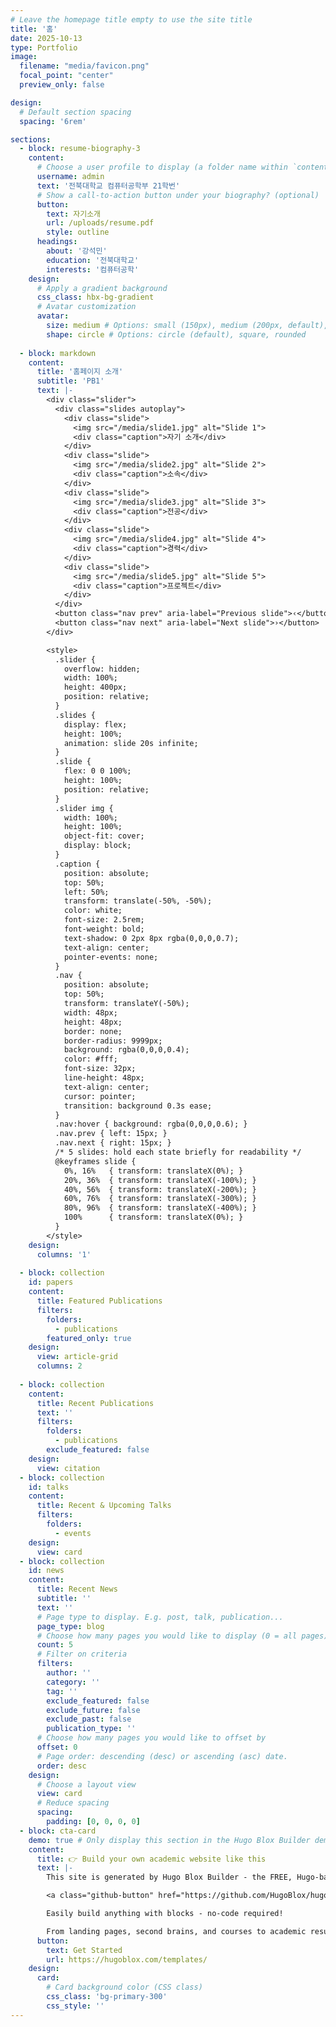 ```yaml
---
# Leave the homepage title empty to use the site title
title: '홈'
date: 2025-10-13
type: Portfolio
image:
  filename: "media/favicon.png"
  focal_point: "center"
  preview_only: false

design:
  # Default section spacing
  spacing: '6rem'

sections:
  - block: resume-biography-3
    content:
      # Choose a user profile to display (a folder name within `content/authors/`)
      username: admin
      text: '전북대학교 컴퓨터공학부 21학번'
      # Show a call-to-action button under your biography? (optional)
      button:
        text: 자기소개
        url: /uploads/resume.pdf
        style: outline
      headings:
        about: '강석민'
        education: '전북대학교'
        interests: '컴퓨터공학'
    design:
      # Apply a gradient background
      css_class: hbx-bg-gradient
      # Avatar customization
      avatar:
        size: medium # Options: small (150px), medium (200px, default), large (320px), xl (400px), xxl (500px)
        shape: circle # Options: circle (default), square, rounded
  
  - block: markdown
    content:
      title: '홈페이지 소개'
      subtitle: 'PB1'
      text: |-
        <div class="slider">
          <div class="slides autoplay">
            <div class="slide">
              <img src="/media/slide1.jpg" alt="Slide 1">
              <div class="caption">자기 소개</div>
            </div>
            <div class="slide">
              <img src="/media/slide2.jpg" alt="Slide 2">
              <div class="caption">소속</div>
            </div>
            <div class="slide">
              <img src="/media/slide3.jpg" alt="Slide 3">
              <div class="caption">전공</div>
            </div>
            <div class="slide">
              <img src="/media/slide4.jpg" alt="Slide 4">
              <div class="caption">경력</div>
            </div>
            <div class="slide">
              <img src="/media/slide5.jpg" alt="Slide 5">
              <div class="caption">프로젝트</div>
            </div>
          </div>
          <button class="nav prev" aria-label="Previous slide">‹</button>
          <button class="nav next" aria-label="Next slide">›</button>
        </div>

        <style>
          .slider {
            overflow: hidden;
            width: 100%;
            height: 400px;
            position: relative;
          }
          .slides {
            display: flex;
            height: 100%;
            animation: slide 20s infinite;
          }
          .slide {
            flex: 0 0 100%;
            height: 100%;
            position: relative;
          }
          .slider img {
            width: 100%;
            height: 100%;
            object-fit: cover;
            display: block;
          }
          .caption {
            position: absolute;
            top: 50%;
            left: 50%;
            transform: translate(-50%, -50%);
            color: white;
            font-size: 2.5rem;
            font-weight: bold;
            text-shadow: 0 2px 8px rgba(0,0,0,0.7);
            text-align: center;
            pointer-events: none;
          }
          .nav {
            position: absolute;
            top: 50%;
            transform: translateY(-50%);
            width: 48px;
            height: 48px;
            border: none;
            border-radius: 9999px;
            background: rgba(0,0,0,0.4);
            color: #fff;
            font-size: 32px;
            line-height: 48px;
            text-align: center;
            cursor: pointer;
            transition: background 0.3s ease;
          }
          .nav:hover { background: rgba(0,0,0,0.6); }
          .nav.prev { left: 15px; }
          .nav.next { right: 15px; }
          /* 5 slides: hold each state briefly for readability */
          @keyframes slide {
            0%, 16%   { transform: translateX(0%); }
            20%, 36%  { transform: translateX(-100%); }
            40%, 56%  { transform: translateX(-200%); }
            60%, 76%  { transform: translateX(-300%); }
            80%, 96%  { transform: translateX(-400%); }
            100%      { transform: translateX(0%); }
          }
        </style>
    design:
      columns: '1'
      
  - block: collection
    id: papers
    content:
      title: Featured Publications
      filters:
        folders:
          - publications
        featured_only: true
    design:
      view: article-grid
      columns: 2
      
  - block: collection
    content:
      title: Recent Publications
      text: ''
      filters:
        folders:
          - publications
        exclude_featured: false
    design:
      view: citation
  - block: collection
    id: talks
    content:
      title: Recent & Upcoming Talks
      filters:
        folders:
          - events
    design:
      view: card
  - block: collection
    id: news
    content:
      title: Recent News
      subtitle: ''
      text: ''
      # Page type to display. E.g. post, talk, publication...
      page_type: blog
      # Choose how many pages you would like to display (0 = all pages)
      count: 5
      # Filter on criteria
      filters:
        author: ''
        category: ''
        tag: ''
        exclude_featured: false
        exclude_future: false
        exclude_past: false
        publication_type: ''
      # Choose how many pages you would like to offset by
      offset: 0
      # Page order: descending (desc) or ascending (asc) date.
      order: desc
    design:
      # Choose a layout view
      view: card
      # Reduce spacing
      spacing:
        padding: [0, 0, 0, 0]
  - block: cta-card
    demo: true # Only display this section in the Hugo Blox Builder demo site
    content:
      title: 👉 Build your own academic website like this
      text: |-
        This site is generated by Hugo Blox Builder - the FREE, Hugo-based open source website builder trusted by 250,000+ academics like you.

        <a class="github-button" href="https://github.com/HugoBlox/hugo-blox-builder" data-color-scheme="no-preference: light; light: light; dark: dark;" data-icon="octicon-star" data-size="large" data-show-count="true" aria-label="Star HugoBlox/hugo-blox-builder on GitHub">Star</a>

        Easily build anything with blocks - no-code required!

        From landing pages, second brains, and courses to academic resumés, conferences, and tech blogs.
      button:
        text: Get Started
        url: https://hugoblox.com/templates/
    design:
      card:
        # Card background color (CSS class)
        css_class: 'bg-primary-300'
        css_style: ''
---
```

